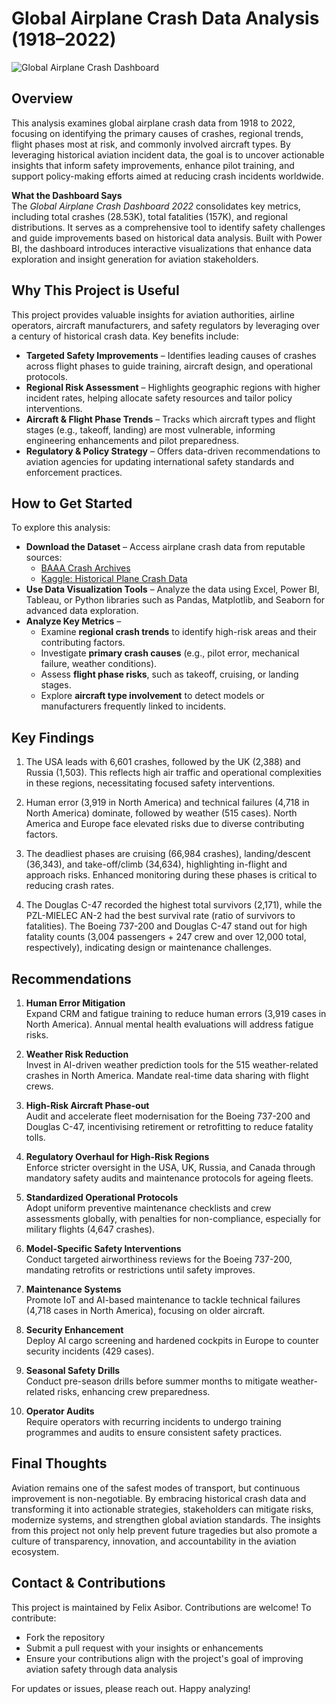 # Global Airplane Crash Data Analysis (1918–2022)

![Global Airplane Crash Dashboard](https://github.com/user-attachments/assets/cb9deb14-e540-4a5f-b695-bcd0ba2e1f90)


## Overview  
This analysis examines global airplane crash data from 1918 to 2022, focusing on identifying the primary causes of crashes, regional trends, flight phases most at risk, and commonly involved aircraft types. By leveraging historical aviation incident data, the goal is to uncover actionable insights that inform safety improvements, enhance pilot training, and support policy-making efforts aimed at reducing crash incidents worldwide.

**What the Dashboard Says**  
The *Global Airplane Crash Dashboard 2022* consolidates key metrics, including total crashes (28.53K), total fatalities (157K), and regional distributions. It serves as a comprehensive tool to identify safety challenges and guide improvements based on historical data analysis. Built with Power BI, the dashboard introduces interactive visualizations that enhance data exploration and insight generation for aviation stakeholders.


## Why This Project is Useful  
This project provides valuable insights for aviation authorities, airline operators, aircraft manufacturers, and safety regulators by leveraging over a century of historical crash data. Key benefits include:

- **Targeted Safety Improvements** – Identifies leading causes of crashes across flight phases to guide training, aircraft design, and operational protocols.  
- **Regional Risk Assessment** – Highlights geographic regions with higher incident rates, helping allocate safety resources and tailor policy interventions.  
- **Aircraft & Flight Phase Trends** – Tracks which aircraft types and flight stages (e.g., takeoff, landing) are most vulnerable, informing engineering enhancements and pilot preparedness.  
- **Regulatory & Policy Strategy** – Offers data-driven recommendations to aviation agencies for updating international safety standards and enforcement practices.


## How to Get Started  
To explore this analysis:

- **Download the Dataset** – Access airplane crash data from reputable sources:  
  - [BAAA Crash Archives](https://www.baaa-acro.com/index.php/crash-archives)  
  - [Kaggle: Historical Plane Crash Data](https://www.kaggle.com/datasets/abeperez/historical-plane-crash-data)  
- **Use Data Visualization Tools** – Analyze the data using Excel, Power BI, Tableau, or Python libraries such as Pandas, Matplotlib, and Seaborn for advanced data exploration.  
- **Analyze Key Metrics** –  
  - Examine **regional crash trends** to identify high-risk areas and their contributing factors.  
  - Investigate **primary crash causes** (e.g., pilot error, mechanical failure, weather conditions).  
  - Assess **flight phase risks**, such as takeoff, cruising, or landing stages.  
  - Explore **aircraft type involvement** to detect models or manufacturers frequently linked to incidents.



## Key Findings  
1. The USA leads with 6,601 crashes, followed by the UK (2,388) and Russia (1,503). This reflects high air traffic and operational complexities in these regions, necessitating focused safety interventions.
   
3. Human error (3,919 in North America) and technical failures (4,718 in North America) dominate, followed by weather (515 cases). North America and Europe face elevated risks due to diverse contributing factors.
   
5. The deadliest phases are cruising (66,984 crashes), landing/descent (36,343), and take-off/climb (34,634), highlighting in-flight and approach risks. Enhanced monitoring during these phases is critical to reducing crash rates.
   
7. The Douglas C-47 recorded the highest total survivors (2,171), while the PZL-MIELEC AN-2 had the best survival rate (ratio of survivors to fatalities). The Boeing 737-200 and Douglas C-47 stand out for high fatality counts (3,004 passengers + 247 crew and over 12,000 total, respectively), indicating design or maintenance challenges.


## Recommendations  
1. **Human Error Mitigation**  
   Expand CRM and fatigue training to reduce human errors (3,919 cases in North America). Annual mental health evaluations will address fatigue risks.  

2. **Weather Risk Reduction**  
   Invest in AI-driven weather prediction tools for the 515 weather-related crashes in North America. Mandate real-time data sharing with flight crews.  

3. **High-Risk Aircraft Phase-out**  
   Audit and accelerate fleet modernisation for the Boeing 737-200 and Douglas C-47, incentivising retirement or retrofitting to reduce fatality tolls.  

4. **Regulatory Overhaul for High-Risk Regions**  
   Enforce stricter oversight in the USA, UK, Russia, and Canada through mandatory safety audits and maintenance protocols for ageing fleets.  

5. **Standardized Operational Protocols**  
   Adopt uniform preventive maintenance checklists and crew assessments globally, with penalties for non-compliance, especially for military flights (4,647 crashes).  

6. **Model-Specific Safety Interventions**  
   Conduct targeted airworthiness reviews for the Boeing 737-200, mandating retrofits or restrictions until safety improves.  

7. **Maintenance Systems**  
   Promote IoT and AI-based maintenance to tackle technical failures (4,718 cases in North America), focusing on older aircraft.  

8. **Security Enhancement**  
   Deploy AI cargo screening and hardened cockpits in Europe to counter security incidents (429 cases).  

9. **Seasonal Safety Drills**  
   Conduct pre-season drills before summer months to mitigate weather-related risks, enhancing crew preparedness.  

10. **Operator Audits**  
    Require operators with recurring incidents to undergo training programmes and audits to ensure consistent safety practices.



## Final Thoughts  
Aviation remains one of the safest modes of transport, but continuous improvement is non-negotiable. By embracing historical crash data and transforming it into actionable strategies, stakeholders can mitigate risks, modernize systems, and strengthen global aviation standards. The insights from this project not only help prevent future tragedies but also promote a culture of transparency, innovation, and accountability in the aviation ecosystem.



## Contact & Contributions  
This project is maintained by Felix Asibor. Contributions are welcome! To contribute:

- Fork the repository  
- Submit a pull request with your insights or enhancements  
- Ensure your contributions align with the project's goal of improving aviation safety through data analysis  

For updates or issues, please reach out. Happy analyzing!


